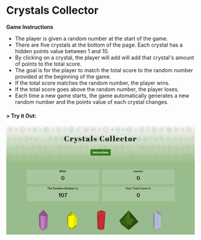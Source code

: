 # Crystals Collector

__Game Instructions__
* The player is given a random number at the start of the game.
* There are five crystals at the bottom of the page. Each crystal has a hidden points value between 1 and 10.
* By clicking on a crystal, the player will add will add that crystal's amount of points to the total score.
* The goal is for the player to match the total score to the random number provided at the beginning of the game.
* If the total score matches the random number, the player wins.
* If the total score goes above the random number, the player loses.
* Each time a new game starts, the game automatically generates a new random number and the points value of each crystal changes.

#### > __Try it Out:__
[![Crystals Collector](assets/images/crystalscollector1.png)](https://aolaleye.github.io/crystals-collector/)